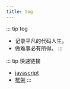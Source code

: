 ```yaml
---
title: tog
---   
```


<!--![img](../docs/.vuepress/public/img/headimg.jpg) -->

 
::: tip tog
* 记录平凡的代码人生。
* 做难事必有所得。
::: 

::: tip 快速链接
*  [javascript](/语言/) <!-- 跳转到 foo 文件夹的 index.html --> 
*  [框架](/框架/) 
:::  
  
<!-- 
::: tip 为什么使用vuepress
*  原本的`hexo`性能比较差。http://uyi2.com:8000/pic/movie/webplan.pdf
*  印象笔记对`markdown`支持不太友好。
:::
-->